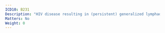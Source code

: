 ```yaml
---
ICD10: B231
Description: "HIV disease resulting in (persistent) generalized lymphadenopathy"
Matters: No
Weight: 0
---
```


